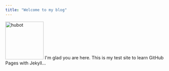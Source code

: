 ```yaml
---
title: "Welcome to my blog"
---
```

<!--<img src="https://i.imgur.com/gvPeKCx.png" width="200" align="left"/>-->
<img class="avatar avatar-small" src="https://i.imgur.com/gvPeKCx.png;s=40" alt="hubot" width="120" />
I'm glad you are here. This is my test site to learn GitHub Pages with Jekyll...
<br> &nbsp;
<br>
<br>

